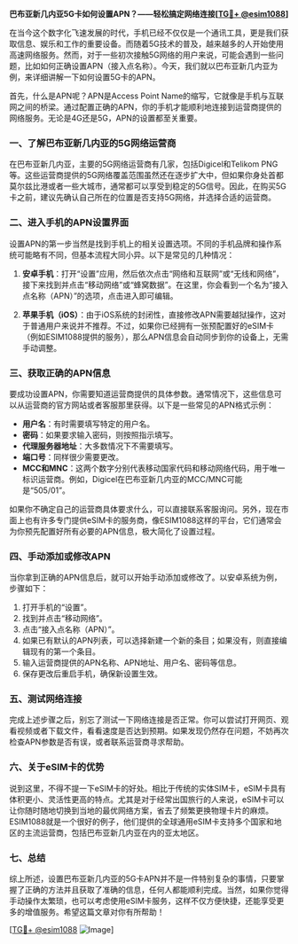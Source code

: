 **巴布亚新几内亚5G卡如何设置APN？——轻松搞定网络连接[[TG💪+ @esim1088](https://t.me/s/esim1088)]**

在当今这个数字化飞速发展的时代，手机已经不仅仅是一个通讯工具，更是我们获取信息、娱乐和工作的重要设备。而随着5G技术的普及，越来越多的人开始使用高速网络服务。然而，对于一些初次接触5G网络的用户来说，可能会遇到一些问题，比如如何正确设置APN（接入点名称）。今天，我们就以巴布亚新几内亚为例，来详细讲解一下如何设置5G卡的APN。

首先，什么是APN呢？APN是Access Point Name的缩写，它就像是手机与互联网之间的桥梁。通过配置正确的APN，你的手机才能顺利地连接到运营商提供的网络服务。无论是4G还是5G，APN的设置都至关重要。

### **一、了解巴布亚新几内亚的5G网络运营商**

在巴布亚新几内亚，主要的5G网络运营商有几家，包括Digicel和Telikom PNG等。这些运营商提供的5G网络覆盖范围虽然还在逐步扩大中，但如果你身处首都莫尔兹比港或者一些大城市，通常都可以享受到稳定的5G信号。因此，在购买5G卡之前，建议先确认自己所在的位置是否支持5G网络，并选择合适的运营商。

### **二、进入手机的APN设置界面**

设置APN的第一步当然是找到手机上的相关设置选项。不同的手机品牌和操作系统可能略有不同，但基本流程大同小异。以下是常见的几种情况：

1. **安卓手机**：打开“设置”应用，然后依次点击“网络和互联网”或“无线和网络”，接下来找到并点击“移动网络”或“蜂窝数据”。在这里，你会看到一个名为“接入点名称（APN）”的选项，点击进入即可编辑。

2. **苹果手机（iOS）**：由于iOS系统的封闭性，直接修改APN需要越狱操作，这对于普通用户来说并不推荐。不过，如果你已经拥有一张预配置好的eSIM卡（例如ESIM1088提供的服务），那么APN信息会自动同步到你的设备上，无需手动调整。

### **三、获取正确的APN信息**

要成功设置APN，你需要知道运营商提供的具体参数。通常情况下，这些信息可以从运营商的官方网站或者客服那里获得。以下是一些常见的APN格式示例：

- **用户名**：有时需要填写特定的用户名。
- **密码**：如果要求输入密码，则按照指示填写。
- **代理服务器地址**：大多数情况下不需要填写。
- **端口号**：同样很少需要更改。
- **MCC和MNC**：这两个数字分别代表移动国家代码和移动网络代码，用于唯一标识运营商。例如，Digicel在巴布亚新几内亚的MCC/MNC可能是“505/01”。

如果你不确定自己的运营商具体要求什么，可以直接联系客服询问。另外，现在市面上也有许多专门提供eSIM卡的服务商，像ESIM1088这样的平台，它们通常会为你预先配置好所有必要的APN信息，极大简化了设置过程。

### **四、手动添加或修改APN**

当你拿到正确的APN信息后，就可以开始手动添加或修改了。以安卓系统为例，步骤如下：

1. 打开手机的“设置”。
2. 找到并点击“移动网络”。
3. 点击“接入点名称（APN）”。
4. 如果已有默认的APN列表，可以选择新建一个新的条目；如果没有，则直接编辑现有的第一个条目。
5. 输入运营商提供的APN名称、APN地址、用户名、密码等信息。
6. 保存更改后重启手机，确保新设置生效。

### **五、测试网络连接**

完成上述步骤之后，别忘了测试一下网络连接是否正常。你可以尝试打开网页、观看视频或者下载文件，看看速度是否达到预期。如果发现仍然存在问题，不妨再次检查APN参数是否有误，或者联系运营商寻求帮助。

### **六、关于eSIM卡的优势**

说到这里，不得不提一下eSIM卡的好处。相比于传统的实体SIM卡，eSIM卡具有体积更小、灵活性更高的特点。尤其是对于经常出国旅行的人来说，eSIM卡可以让你随时随地切换到当地的最优网络方案，省去了频繁更换物理卡片的麻烦。ESIM1088就是一个很好的例子，他们提供的全球通用eSIM卡支持多个国家和地区的主流运营商，包括巴布亚新几内亚在内的亚太地区。

### **七、总结**

综上所述，设置巴布亚新几内亚的5G卡APN并不是一件特别复杂的事情，只要掌握了正确的方法并且获取了准确的信息，任何人都能顺利完成。当然，如果你觉得手动操作太繁琐，也可以考虑使用eSIM卡服务，这样不仅方便快捷，还能享受更多的增值服务。希望这篇文章对你有所帮助！

[[TG💪+ @esim1088](https://t.me/s/esim1088) ![Image](https://i.postimg.cc/4NQfJmqS/Snipaste-2025-05-13-00-14-12.png)]